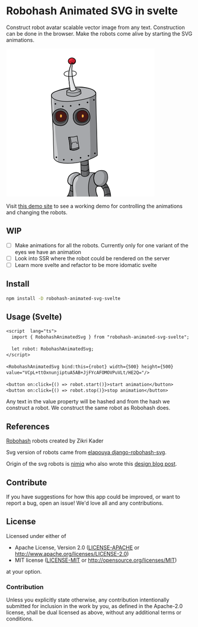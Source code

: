 # Robohash Animated SVG in svelte

Construct robot avatar scalable vector image from any text. Construction can be done in the browser. Make the robots come alive by starting the SVG animations.

![animated svg image](robot.svg)

Visit [this demo site](https://robohash-animated-svg-svelte-hml93a2j1-mbracher.vercel.app/) to see a working demo for controlling the animations and changing the robots.

## WIP
- [ ] Make animations for all the robots. Currently only for one variant of the eyes we have an animation
- [ ] Look into SSR where the robot could be rendered on the server
- [ ] Learn more svelte and refactor to be more idomatic svelte

## Install
```bash
npm install -D robohash-animated-svg-svelte
```

## Usage (Svelte)
```svelte
<script  lang="ts">
  import { RobohashAnimatedSvg } from "robohash-animated-svg-svelte";

  let robot: RobohashAnimatedSvg;
</script>

<RobohashAnimatedSvg bind:this={robot} width={500} height={500} value="VCpL+ttOxnunjiptuA5AB+JjFYcAFOMOVPuVLt/HE2Q="/>

<button on:click={() => robot.start()}>start animation</button>
<button on:click={() => robot.stop()}>stop animation</button>
```

Any text in the value property will be hashed and from the hash we construct a robot. We construct the same robot as Robohash does.

## References
[Robohash](https://robohash.org/) robots created by Zikri Kader

Svg version of robots came from [elapouya django-robohash-svg](https://github.com/elapouya/django-robohash-svg).

Origin of the svg robots is [nimiq](https://github.com/nimiq/robohash) who also wrote this [design blog post](https://medium.com/nimiq/devblog-2-identicons-be50dca91d55). 

## Contribute
If you have suggestions for how this app could be improved, or want to report a bug, open an issue! We'd love all and any contributions.

## License
Licensed under either of

- Apache License, Version 2.0 ([LICENSE-APACHE](LICENSE-APACHE) or
  http://www.apache.org/licenses/LICENSE-2.0)
- MIT license ([LICENSE-MIT](LICENSE-MIT) or http://opensource.org/licenses/MIT)

at your option.

### Contribution

Unless you explicitly state otherwise, any contribution intentionally submitted for inclusion in the
work by you, as defined in the Apache-2.0 license, shall be dual licensed as above, without any
additional terms or conditions.